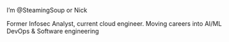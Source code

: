 I’m @SteamingSoup or Nick

Former Infosec Analyst, current cloud engineer. Moving careers into AI/ML DevOps & Software engineering
